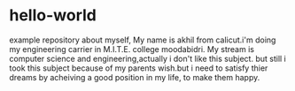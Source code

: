 # hello-world
example repository
about myself,
My name is akhil from calicut.i'm doing my engineering carrier in M.I.T.E. college moodabidri.
My stream is computer science and engineering,actually i don't like this subject.  but still i took this subject because 
of my parents wish.but i need to satisfy thier dreams by acheiving a good position in my life, to make them happy.
